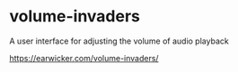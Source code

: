 # volume-invaders
A user interface for adjusting the volume of audio playback

https://earwicker.com/volume-invaders/

